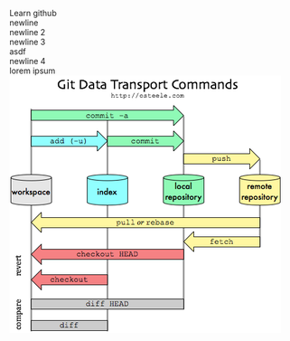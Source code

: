Learn github  
newline  
newline 2  
newline 3  
asdf    
newline 4  
lorem ipsum  
![img](git_data_transport_commands.png)
